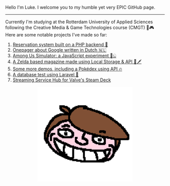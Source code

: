 Hello I'm Luke. I welcome you to my humble yet very EPIC GitHub page.
***
Currently I'm studying at the Rotterdam University of Applied Sciences following the Creative Media & Game Technologies course (CMGT) 👾🎮<br/>
 Here are some notable projects I've made so far:

1. <a href="https://github.com/Frietvorkje69/CLE02.Databases">Reservation system built on a PHP backend 🧠</a>
2. <a href="https://github.com/Frietvorkje69/CLE01">Onepager about Google written in Dutch 🇳🇱</a>
3. <a href="https://github.com/Frietvorkje69/AmongUsSimulator">Among Us Simulator: a JavaScript experiment 📮ඞ</a>
5. <a href="https://github.com/Frietvorkje69/PRG03.Zeldazine">A Zelda based magazine made using Local Storage & API 🧝🗡️</a>
6. <a href="https://github.com/Frietvorkje69/PRG03_DEMOS">Some more demos, including a Pokédex using API 🔥</a>
7. <a href="https://github.com/Frietvorkje69/PRG05.Framework">A database test using Laravel 🧠</a>
8. <a href="https://github.com/Frietvorkje69/DeckHub">Streaming Service Hub for Valve's Steam Deck</a>

<p align="center"><a href="https://www.youtube.com/watch?v=dQw4w9WgXcQ&t=7s" target="_blank"><img src="https://github.com/Frietvorkje69/PRG05-Framework/blob/main/resources/img/luke.png?raw=true" width="300" alt="drawing of my face"></a></p>
